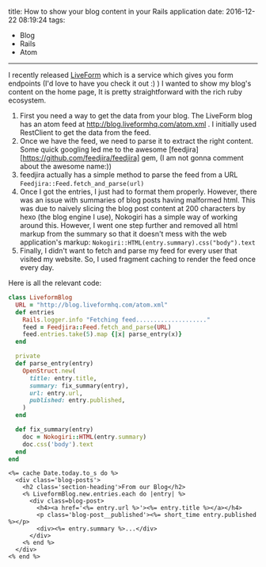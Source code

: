 title: How to show your blog content in your Rails application
date: 2016-12-22 08:19:24
tags:
- Blog
- Rails
- Atom
---

I recently released [LiveForm](https://liveformhq.com/) which is a service which gives you form endpoints (I'd love to have you check it out :) )
I wanted to show my blog's content on the home page, It is pretty straightforward with the rich ruby ecosystem.

 1. First you need a way to get the data from your blog. The LiveForm blog has an atom feed at http://blog.liveformhq.com/atom.xml . I initially used RestClient to get the data from the feed.  
 2. Once we have the feed, we need to parse it to extract the right content. Some quick googling led me to the awesome [feedjira][https://github.com/feedjira/feedjira] gem, (I am not gonna comment about the awesome name:))
 3. feedjira actually has a simple method to parse the feed from a URL `Feedjira::Feed.fetch_and_parse(url)`  
 4. Once I got the entries, I just had to format them properly. However, there was an issue with summaries of blog posts having malformed html. This was due to naively slicing the blog post content at 200 characters by hexo (the blog engine I use), Nokogiri has a simple way of working around this. However, I went one step further and removed all html markup from the summary so that it doesn't mess with the web application's markup: `Nokogiri::HTML(entry.summary).css("body").text`
 5. Finally, I didn't want to fetch and parse my feed for every user that visited my website. So, I used fragment caching to render the feed once every day.

Here is all the relevant code:

```ruby
class LiveformBlog
  URL = "http://blog.liveformhq.com/atom.xml"
  def entries
    Rails.logger.info "Fetching feed...................."
    feed = Feedjira::Feed.fetch_and_parse(URL)
    feed.entries.take(5).map {|x| parse_entry(x)}
  end

  private
  def parse_entry(entry)
    OpenStruct.new(
      title: entry.title,
      summary: fix_summary(entry),
      url: entry.url,
      published: entry.published,
    )
  end

  def fix_summary(entry)
    doc = Nokogiri::HTML(entry.summary)
    doc.css('body').text
  end
end
```

```erb
<%= cache Date.today.to_s do %>
  <div class='blog-posts'>
    <h2 class='section-heading'>From our Blog</h2>
    <% LiveformBlog.new.entries.each do |entry| %>
      <div class=blog-post>
        <h4><a href='<%= entry.url %>'><%= entry.title %></a></h4>
        <p class='blog-post__published'><%= short_time entry.published %></p>
        <div><%= entry.summary %>...</div>
      </div>
    <% end %>
  </div>
<% end %>
```
